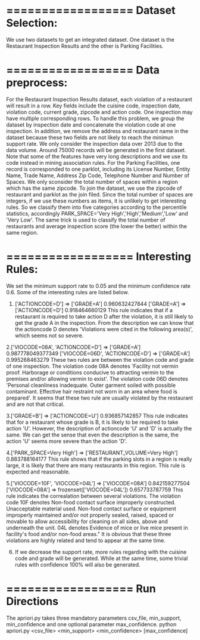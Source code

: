 ==================
Dataset Selection:
==================
We use two datasets to get an integrated dataset. One dataset is the Restaurant Inspection Results and the other is Parking Facilities.

==================
Data preprocess:
==================
For the Restaurant Inspection Results dataset, each violation of a restaurant will result in a row. Key fields include the cuisine code, inspection date, violation code, current grade, zipcode and action code. One inspection may have multiple corresponding rows. To handle this problem, we group the dataset by inspection date and concatenate the violation code at one inspection. In addition, we remove the address and restaurant name in the dataset because these two fields are not likely to reach the minimun support rate. We only consider the inspection data over 2013 due to the data volume. Around 75000 records will be generated in the first dataset. Note that some of the features have very long descriptions and we use its code instead in mining association rules.
For the Parking Facilities, one record is corresponded to one parklot, including its License Number, Entity Name, Trade Name, Address Zip Code, Telephone Number and	Number of Spaces. We only sconsider the total number of spaces within a region which has the same zipcode.
To join the dataset, we use the zipcode of restaurant and parklot as the join filed. Since the total number of spaces are integers, if we use these numbers as items, it is unlikely to get interesting rules. So we classify them into five categories according to the percentile statistics, accordingly PARK_SPACE='Very High','High','Medium','Low' and 'Very Low'. The same trick is used to classify the total number of restaurants and average inspection score (the lower the better) within the same region.

==================
Interesting Rules:
==================
We set the minimum support rate to 0.05 and the minimum confidence rate 0.6. Some of the interesting rules are listed below.
1. ['ACTIONCODE=D'] => ['GRADE=A']   0.960632427844
['GRADE=A'] => ['ACTIONCODE=D']   0.918464660129
This rule indicates that if a restaurant is required to take action D after the violation, it is still likely to get the grade A in the inspection. From the description we can know that the actioncode D denotes 'Violations were cited in the following area(s)', which seems not so severe.

2.['VIOCODE=08A', 'ACTIONCODE=D'] => ['GRADE=A']   0.987778049377349 
['VIOCODE=06D', 'ACTIONCODE=D'] => ['GRADE=A']   0.995268463279
These two rules are between the violation code and grade of one inspection. The violation code 08A denotes 'Facility not vermin proof. Harborage or conditions conducive to attracting vermin to the premises and/or allowing vermin to exist'. The violation code 06D denotes 'Personal cleanliness inadequate. Outer garment soiled with possible contaminant.  Effective hair restraint not worn in an area where food is prepared'. It seems that these two rule are usually violated by the restaurant and are not that critical.

3.['GRADE=B'] => ['ACTIONCODE=U']  0.936857142857
This rule indicates that for a restaurant whose grade is B, it is likely to be required to take action 'U'. However, the description of actioncode 'U' and 'D' is actually the same. We can get the sense that even the description is the same, the action 'U' seems more severe than the action 'D'.

4.['PARK_SPACE=Very High'] => ['RESTAURANT_VOLUME=Very High']  0.883788164177
This rule shows that if the parking slots in a region is really large, it is likely that there are many restaurants in this region. This rule is expected and reasonable.

5.['VIOCODE=10F', 'VIOCODE=04L'] => ['VIOCODE=08A']   0.842159277504
['VIOCODE=08A'] => frozenset(['VIOCODE=04L'])   0.657733787759
This rule indicates the correalation between several violations. The violation code 10F denotes Non-food contact surface improperly constructed. Unacceptable material used. Non-food contact surface or equipment improperly maintained and/or not properly sealed, raised, spaced or movable to allow accessibility for cleaning on all sides, above and underneath the unit. 04L denotes Evidence of mice or live mice present in facility's food and/or non-food areas." It is obvious that these three violations are highly related and tend to appear at the same time.

6. If we decrease the support rate, more rules regarding with the cuisine code and grade will be generated. While at the same time, some trivial rules with confidence 100% will also be generated.

==================
Run Directions
==================
The apriori.py takes three mandatory parameters csv_file, min_support, min_confidence and one optional parameter max_confidence.
python apriori.py <csv_file> <min_support> <min_confidence> [max_confidence]
